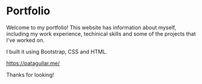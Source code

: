 # Portfolio

Welcome to my portfolio! This website has information about myself, including my work experience, techinical skills and some of the projects that I've worked on.

I built it using Bootstrap, CSS and HTML. 

https://pataguilar.me/

Thanks for looking!


